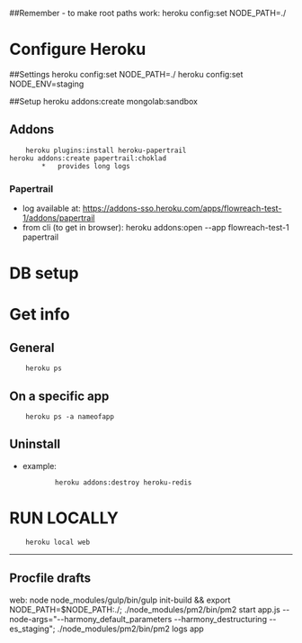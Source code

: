 ##Remember - to make root paths work:
heroku config:set NODE_PATH=./


Configure Heroku
================
##Settings
heroku config:set NODE_PATH=./
heroku config:set NODE_ENV=staging

##Setup
		heroku addons:create mongolab:sandbox
<!-- heroku plugins:install heroku-redis
		 heroku plugins:install heroku-postgresql
		 heroku addons:create heroku-postgresql		-->

Addons
------
		heroku plugins:install heroku-papertrail
    heroku addons:create papertrail:choklad
    		*   provides long logs

### Papertrail
*   log available at:
				https://addons-sso.heroku.com/apps/flowreach-test-1/addons/papertrail
*   from cli (to get in browser):
    heroku addons:open --app flowreach-test-1 papertrail

# DB setup
<!-- heroku addons:create heroku-postgresql:hobby-dev -->

<!-- *  get db url here:
		heroku config -s | ack postgres -->

Get info
========
## General
		heroku ps

## On a specific app
		heroku ps -a nameofapp

Uninstall
---------
*   example:

				heroku addons:destroy heroku-redis

RUN LOCALLY
===========

		heroku local web



------------------------------------------------------
Procfile drafts
---------------

web: node node_modules/gulp/bin/gulp init-build && export NODE_PATH=$NODE_PATH:./; ./node_modules/pm2/bin/pm2 start app.js --node-args="--harmony_default_parameters --harmony_destructuring --es_staging"; ./node_modules/pm2/bin/pm2 logs app
